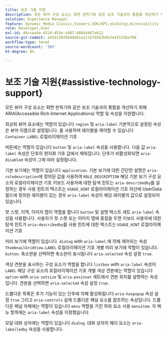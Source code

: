 ```yaml
---
title: 보조 기술 지원
description: 모든 뷰어 구성 요소는 화면 판독기와 같은 보조 기술과의 통합을 개선하기 위해 ARIA(Accessible Rich Internet Applications) 역할 및 속성을 지원합니다.
solution: Experience Manager
feature: Dynamic Media Classic,Viewers,SDK/API,eCatalog,Accessibility
role: Developer,User
exl-id: 46ccea4e-4314-453e-a987-68644467ab12
source-git-commit: a919130f0940d81a221b79563b6b3e41533ba788
workflow-type: tm+mt
source-wordcount: '365'
ht-degree: 0%

---
```


# 보조 기술 지원{#assistive-technology-support}

모든 뷰어 구성 요소는 화면 판독기와 같은 보조 기술과의 통합을 개선하기 위해 ARIA(Accessible Rich Internet Applications) 역할 및 속성을 지원합니다.

최상위 뷰어 요소에는 역할이 있습니다 `region` 및 `aria-label` 기본적으로 설정된 속성은 뷰어 이름으로 설정됩니다. 를 사용하여 레이블을 제어할 수 있습니다 `Container.LABEL` 로컬라이제이션 기호

버튼에는 역할이 있습니다 `button` 및 `aria-label` 속성을 사용합니다. 다음 값 `aria-label` 속성은 단추의 현지화 기호 값에서 채워집니다. 단추가 비활성화되면 `aria-disabled` 속성이 그에 따라 설정됩니다.

기본 보기에는 역할이 있습니다 `application`. 기본 보기에 대한 간단한 설명은 `aria-roledescription`에 정의된 값을 사용하여 `ROLE_DESCRIPTION` 해당 기본 보기 구성 요소의 로컬라이제이션 기호 키보드 사용자에 대한 탐색 힌트는 `aria-describedby`를 설정하는 경우 사용 힌트의 텍스트는 `USAGE_HINT` 로컬라이제이션 기호 자산에 UserData 필드에 정의된 레이블이 있는 경우 `aria-label` 속성이 해당 레이블의 값으로 설정되어 있습니다.

핫 스팟, 지역, 이미지 맵이 역할을 합니다 `button` 및 설명 텍스트 세트 `aria-label` 속성을 사용합니다. 사용자가 핫 스팟 또는 이미지 맵에 중점을 두면 키보드 사용자에 대한 탐색 힌트가 `aria-describedby`를 사용 힌트에 대한 텍스트는 `USAGE_HINT` 로컬라이제이션 기호

미리 보기에 역할이 있습니다. `dialog` with `aria-label` 에 의해 제어되는 속성 `ThumbnailGridView.LABEL` 로컬라이제이션 기호 개별 미리 보기에 역할이 있습니다. `button`. 축소판을 선택하면 축소판이 표시됩니다 `aria-selected` 속성 설정 `true`.

색상 견본을 표시하는 구성 요소가 역할을 합니다 `listbox` with `aria-label` 속성이 `LABEL` 해당 구성 요소의 로컬라이제이션 기호 개별 색상 견본에는 역할이 있습니다 `option` with `aria-setsize` 및 `aria-posinset` 세트에서 견본 위치를 설명하는 속성입니다. 견본을 선택하면 `aria-selected` 속성 설정 `true`.

드롭다운 목록은 추가 기능이 있는 단추에 의해 활성화됩니다 `aria-haspopup` 속성 설정 `true` 그리고 `aria-controls` 실제 드롭다운 패널 요소를 참조하는 속성입니다. 드롭다운 패널 자체에는 역할이 있습니다 `menu` 역할을 가진 하위 요소 사용 `menuitem`. 각 메뉴 항목에는 `aria-label` 속성을 지정했습니다.

모달 대화 상자에는 역할이 있습니다 `dialog`. 대화 상자의 헤더 요소는 `aria-labelledby` 속성을 사용합니다.
